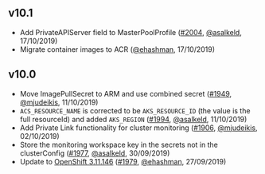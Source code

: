 ## v10.1

- Add PrivateAPIServer field to MasterPoolProfile  ([#2004](https://github.com/openshift/openshift-azure/pull/2004), [@asalkeld](https://github.com/asalkeld), 17/10/2019)
- Migrate container images to ACR ([@ehashman](https://github.com/ehashman), 17/10/2019)

## v10.0

- Move ImagePullSecret to ARM and use combined secret ([#1949](https://github.com/openshift/openshift-azure/pull/1949), [@mjudeikis](https://github.com/mjudeikis), 11/10/2019)
- `ACS_RESOURCE_NAME` is corrected to be `AKS_RESOURCE_ID` (the value is the full resourceId) and added `AKS_REGION` ([#1994](https://github.com/openshift/openshift-azure/pull/1994), [@asalkeld](https://github.com/asalkeld), 11/10/2019)
- Add Private Link functionality for cluster monitoring  ([#1906](https://github.com/openshift/openshift-azure/pull/1906), [@mjudeikis](https://github.com/mjudeikis), 02/10/2019)
- Store the monitoring workspace key in the secrets not in the clusterConfig ([#1977](https://github.com/openshift/openshift-azure/pull/1977), [@asalkeld](https://github.com/asalkeld), 30/09/2019)
- Update to [OpenShift 3.11.146](https://docs.openshift.com/container-platform/3.11/release_notes/ocp_3_11_release_notes.html#ocp-3-11-146) ([#1979](https://github.com/openshift/openshift-azure/pull/1979), [@ehashman](https://github.com/ehashman), 27/09/2019)
